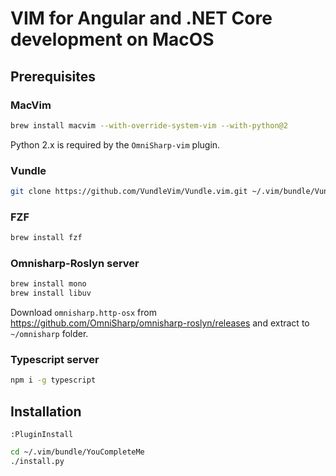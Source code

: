 # VIM for Angular and .NET Core development on MacOS
## Prerequisites
### MacVim
```sh
brew install macvim --with-override-system-vim --with-python@2
```

Python 2.x is required by the ``OmniSharp-vim`` plugin.
### Vundle
```sh
git clone https://github.com/VundleVim/Vundle.vim.git ~/.vim/bundle/Vundle.vim
```

### FZF
```sh
brew install fzf
```

### Omnisharp-Roslyn server
```sh
brew install mono
brew install libuv
```
Download ``omnisharp.http-osx`` from https://github.com/OmniSharp/omnisharp-roslyn/releases and extract to ``~/omnisharp`` folder.

### Typescript server
```sh
npm i -g typescript
```

## Installation
```vim
:PluginInstall
```
```sh
cd ~/.vim/bundle/YouCompleteMe
./install.py
```